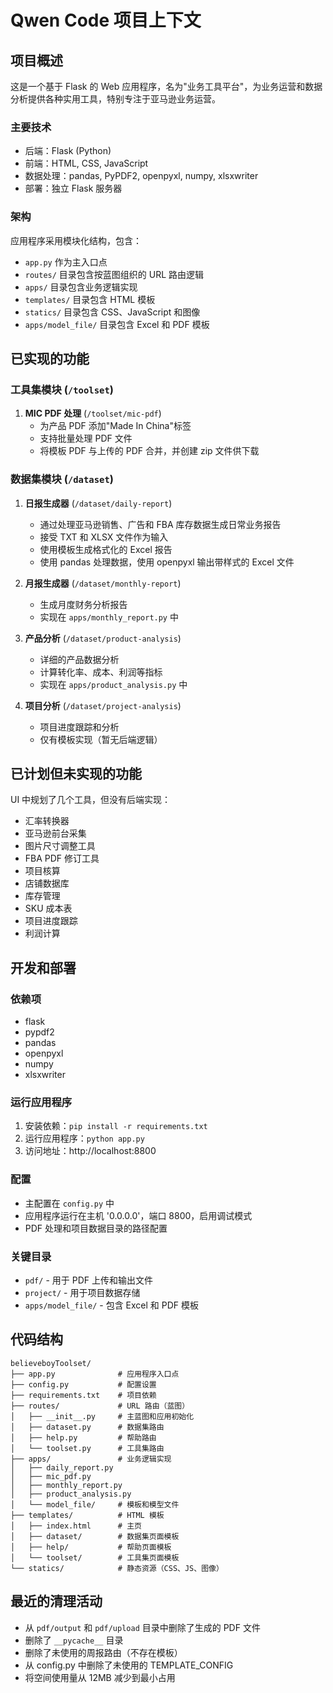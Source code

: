 # Qwen Code 项目上下文

## 项目概述

这是一个基于 Flask 的 Web 应用程序，名为"业务工具平台"，为业务运营和数据分析提供各种实用工具，特别专注于亚马逊业务运营。

### 主要技术
- 后端：Flask (Python)
- 前端：HTML, CSS, JavaScript
- 数据处理：pandas, PyPDF2, openpyxl, numpy, xlsxwriter
- 部署：独立 Flask 服务器

### 架构
应用程序采用模块化结构，包含：
- `app.py` 作为主入口点
- `routes/` 目录包含按蓝图组织的 URL 路由逻辑
- `apps/` 目录包含业务逻辑实现
- `templates/` 目录包含 HTML 模板
- `statics/` 目录包含 CSS、JavaScript 和图像
- `apps/model_file/` 目录包含 Excel 和 PDF 模板

## 已实现的功能

### 工具集模块 (`/toolset`)
1. **MIC PDF 处理** (`/toolset/mic-pdf`)
   - 为产品 PDF 添加"Made In China"标签
   - 支持批量处理 PDF 文件
   - 将模板 PDF 与上传的 PDF 合并，并创建 zip 文件供下载

### 数据集模块 (`/dataset`)
1. **日报生成器** (`/dataset/daily-report`)
   - 通过处理亚马逊销售、广告和 FBA 库存数据生成日常业务报告
   - 接受 TXT 和 XLSX 文件作为输入
   - 使用模板生成格式化的 Excel 报告
   - 使用 pandas 处理数据，使用 openpyxl 输出带样式的 Excel 文件

2. **月报生成器** (`/dataset/monthly-report`)
   - 生成月度财务分析报告
   - 实现在 `apps/monthly_report.py` 中

3. **产品分析** (`/dataset/product-analysis`)
   - 详细的产品数据分析
   - 计算转化率、成本、利润等指标
   - 实现在 `apps/product_analysis.py` 中

4. **项目分析** (`/dataset/project-analysis`)
   - 项目进度跟踪和分析
   - 仅有模板实现（暂无后端逻辑）

## 已计划但未实现的功能

UI 中规划了几个工具，但没有后端实现：
- 汇率转换器
- 亚马逊前台采集
- 图片尺寸调整工具
- FBA PDF 修订工具
- 项目核算
- 店铺数据库
- 库存管理
- SKU 成本表
- 项目进度跟踪
- 利润计算

## 开发和部署

### 依赖项
- flask
- pypdf2
- pandas
- openpyxl
- numpy
- xlsxwriter

### 运行应用程序
1. 安装依赖：`pip install -r requirements.txt`
2. 运行应用程序：`python app.py`
3. 访问地址：http://localhost:8800

### 配置
- 主配置在 `config.py` 中
- 应用程序运行在主机 '0.0.0.0'，端口 8800，启用调试模式
- PDF 处理和项目数据目录的路径配置

### 关键目录
- `pdf/` - 用于 PDF 上传和输出文件
- `project/` - 用于项目数据存储
- `apps/model_file/` - 包含 Excel 和 PDF 模板

## 代码结构
```
believeboyToolset/
├── app.py              # 应用程序入口点
├── config.py           # 配置设置
├── requirements.txt    # 项目依赖
├── routes/             # URL 路由（蓝图）
│   ├── __init__.py     # 主蓝图和应用初始化
│   ├── dataset.py      # 数据集路由
│   ├── help.py         # 帮助路由
│   └── toolset.py      # 工具集路由
├── apps/               # 业务逻辑实现
│   ├── daily_report.py
│   ├── mic_pdf.py
│   ├── monthly_report.py
│   ├── product_analysis.py
│   └── model_file/     # 模板和模型文件
├── templates/          # HTML 模板
│   ├── index.html      # 主页
│   ├── dataset/        # 数据集页面模板
│   ├── help/           # 帮助页面模板
│   └── toolset/        # 工具集页面模板
└── statics/            # 静态资源（CSS、JS、图像）
```

## 最近的清理活动
- 从 `pdf/output` 和 `pdf/upload` 目录中删除了生成的 PDF 文件
- 删除了 `__pycache__` 目录
- 删除了未使用的周报路由（不存在模板）
- 从 config.py 中删除了未使用的 TEMPLATE_CONFIG
- 将空间使用量从 12MB 减少到最小占用